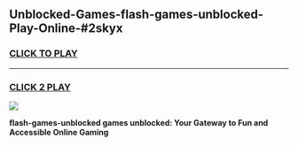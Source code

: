 
## Unblocked-Games-flash-games-unblocked-Play-Online-#2skyx
<h3>
<a href="https://premium.freeplayer.one?title=flash-games-unblocked&ref=27F">CLICK TO PLAY</a></h3>
<hr>

<h3>
<a href="https://premium.freeplayer.one?title=flash-games-unblocked&ref=27F">CLICK 2 PLAY</a>
  
</h3>

<a href="https://premium.freeplayer.one?title=flash-games-unblocked&ref=27F"><img src="https://clearcache.store/games.png"></a>


**flash-games-unblocked games unblocked: Your Gateway to Fun and Accessible Online Gaming**
